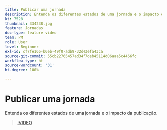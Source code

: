 ```yaml
---
title: Publicar uma jornada
description: Entenda os diferentes estados de uma jornada e o impacto da publicação.
kt: 7528
thumbnail: 334238.jpg
feature: Jornadas
doc-type: feature video
team: PM
role: User
level: Beginner
exl-id: cf7fe165-b6eb-49f0-adb9-32d43efa43ca
source-git-commit: 55cb22765457ad34f7deb45114d06aaa5c4466fc
workflow-type: ht
source-wordcount: '31'
ht-degree: 100%

---
```


# Publicar uma jornada

Entenda os diferentes estados de uma jornada e o impacto da publicação.

>[!VIDEO](https://video.tv.adobe.com/v/334238?quality=12)
